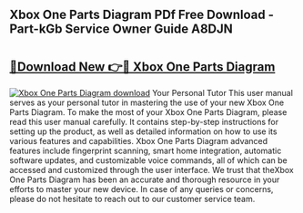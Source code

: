 ## Xbox One Parts Diagram PDf Free Download - Part-kGb Service Owner Guide A8DJN

# <h2><a href="http://dfsvrp8.blite.top/?on=Xbox+One+Parts+Diagram">🔗Download New 👉🔴 Xbox One Parts Diagram</a></h2>

[![Xbox One Parts Diagram download](https://i.imgur.com/lujVjoI.png)](http://dfsvrp8.blite.top/?on=Xbox+One+Parts+Diagram)
Your Personal Tutor This user manual serves as your personal tutor in mastering the use of your new Xbox One Parts Diagram. To make the most of your Xbox One Parts Diagram, please read this user manual carefully. It contains step-by-step instructions for setting up the product, as well as detailed information on how to use its various features and capabilities. Xbox One Parts Diagram advanced features include fingerprint scanning, smart home integration, automatic software updates, and customizable voice commands, all of which can be accessed and customized through the user interface. We trust that theXbox One Parts Diagram has been an accurate and thorough resource in your efforts to master your new device. In case of any queries or concerns, please do not hesitate to reach out to our customer service team.
